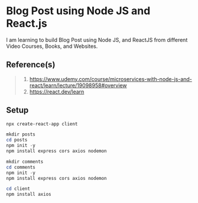 # Blog Post using Node JS and React.js

I am learning to build Blog Post using Node JS, and ReactJS from different Video Courses, Books, and Websites.

## Reference(s)

> 1. <https://www.udemy.com/course/microservices-with-node-js-and-react/learn/lecture/19098958#overview>
> 1. <https://react.dev/learn>

## Setup

```powershell
npx create-react-app client

mkdir posts
cd posts
npm init -y
npm install express cors axios nodemon

mkdir comments
cd comments
npm init -y
npm install express cors axios nodemon

cd client
npm install axios
```
